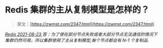 <!--yml
category: 未分类
date: 0001-01-01 00:00:00
--->

# Redis 集群的主从复制模型是怎样的？

> 原文：[https://zwmst.com/2347.html](https://zwmst.com/2347.html)

   [ *Redis* ](https://zwmst.com/redis)*[ <time datetime="2021-08-23T09:50:34+08:00"> 2021-08-23 </time> ](https://zwmst.com/2347.html)  答：为了使在部分节点失败或者大部分节点无法通信的情况下集群仍然可用，所以集群使用了主从复制模型,每个节点都会有 N-1 个复制品.*